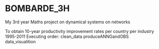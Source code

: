 # BOMBARDE_3H
 My 3rd year Maths project on dynamical systems on networks
 
 To obtain 10-year productivity improvement rates per country per industry 1995-2011
 Executing order:
 clean_data
 produceANNGandOBS
 data_visualition
